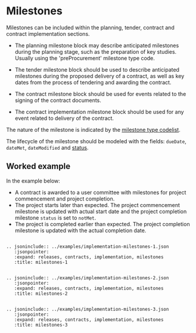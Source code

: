 # Milestones

Milestones can be included within the planning, tender, contract and contract implementation sections. 

* The planning milestone block may describe anticipated milestones during the planning stage, such as the preparation 
of key studies. Usually using the 'preProcurement' milestone type code.

* The tender milestone block should be used to describe anticipated milestones during the proposed delivery 
of a contract, as well as key dates from the process of tendering and awarding the contract.

* The contract milestone block should be used for events related to the signing of the contract documents.

* The contract implementation milestone block should be used for any event related to delivery of the contract.

The nature of the milestone is indicated by the [milestone type codelist](../../schema/codelists#milestone-type).

The lifecycle of the milestone should be modeled with the fields: `dueDate`, `dateMet`, `dateModified` and [status](../../schema/codelists/#milestone-status).

## Worked example

In the example below:

* A contract is awarded to a user committee with milestones for project commencement and project completion.
* The project starts later than expected. The project commencement milestone is updated with actual start date and the project completion milestone `status` is set to `notMet`.
* The project is completed earlier than expected. The project completion milestone is updated with the actual completion date.

```eval_rst

.. jsoninclude:: ../examples/implementation-milestones-1.json
   :jsonpointer: 
   :expand: releases, contracts, implementation, milestones
   :title: milestones-1

```

```eval_rst

.. jsoninclude:: ../examples/implementation-milestones-2.json
   :jsonpointer: 
   :expand: releases, contracts, implementation, milestones
   :title: milestones-2

```

```eval_rst

.. jsoninclude:: ../examples/implementation-milestones-3.json
   :jsonpointer: 
   :expand: releases, contracts, implementation, milestones
   :title: milestones-3

```
